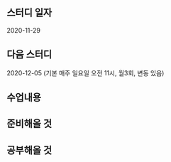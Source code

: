 스터디 일자
----------
2020-11-29

다음 스터디 
---------
2020-12-05 (기본 매주 일요일 오전 11시, 월3회, 변동 있음) 

수업내용
---------

준비해올 것
---------


공부해올 것
-----------


